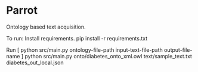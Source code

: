 # Parrot
Ontology based text acquisition.

To run:
Install requirements.
pip install -r requirements.txt

Run [ python src/main.py ontology-file-path input-text-file-path output-file-name ]
python src/main.py onto/diabetes_onto_xml.owl text/sample_text.txt diabetes_out_local.json
